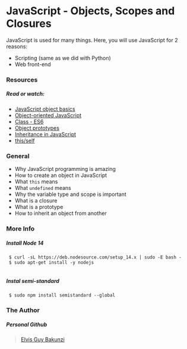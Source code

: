 # JavaScript - Objects, Scopes and Closures
JavaScript is used for many things. Here, you will use JavaScript for 2 reasons:

* Scripting (same as we did with Python)
* Web front-end

###  Resources
##### Read or watch:

* [JavaScript object basics](https://developer.mozilla.org/en-US/docs/Learn/JavaScript/Objects/Basics)
* [Object-oriented JavaScript ](https://developer.mozilla.org/en-US/docs/Learn/JavaScript/Objects/Classes_in_JavaScript)
* [Class - ES6](https://developer.mozilla.org/en-US/docs/Web/JavaScript/Reference/Classes)
* [Object prototypes](https://developer.mozilla.org/en-US/docs/Web/JavaScript/Reference/Classes)
* [Inheritance in JavaScript](https://developer.mozilla.org/en-US/docs/Learn/JavaScript/Objects/Classes_in_JavaScript) 
* [this/self](https://alistapart.com/article/getoutbindingsituations/)

### General

* Why JavaScript programming is amazing
* How to create an object in JavaScript
* What `this` means
* What `undefined` means
* Why the variable type and scope is important
* What is a closure
* What is a prototype
* How to inherit an object from another

### More Info
##### Install Node 14

```
 $ curl -sL https://deb.nodesource.com/setup_14.x | sudo -E bash -
 $ sudo apt-get install -y nodejs
	
```
##### Instal semi-standard

```
 $ sudo npm install semistandard --global

```

### The Author
##### Personal Github

> [Elvis Guy Bakunzi](https://github.com/Elvis-Guy)  
